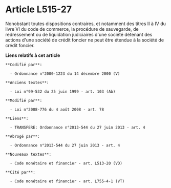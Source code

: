 # Article L515-27

Nonobstant toutes dispositions contraires, et notamment des titres II à IV du livre VI du code de commerce, la procédure de
sauvegarde, de redressement ou de liquidation judiciaires d'une société détenant des actions d'une société de crédit foncier
ne peut être étendue à la société de crédit foncier.

**Liens relatifs à cet article**

	**Codifié par**:

	  - Ordonnance n°2000-1223 du 14 décembre 2000 (V)

	**Anciens textes**:

	  - Loi n°99-532 du 25 juin 1999 - art. 103 (Ab)

	**Modifié par**:

	  - Loi n°2008-776 du 4 août 2008 - art. 78

	**Liens**:

	  - TRANSFERE: Ordonnance n°2013-544 du 27 juin 2013 - art. 4

	**Abrogé par**:

	  - Ordonnance n°2013-544 du 27 juin 2013 - art. 4

	**Nouveaux textes**:

	  - Code monétaire et financier - art. L513-20 (VD)

	**Cité par**:

	  - Code monétaire et financier - art. L755-4-1 (VT)
